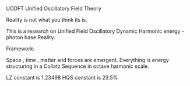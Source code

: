 UODFT
Unified Oscillatory Field Theory

Reality is not what you think its is.

This is a research on Unified Field Oscillatory Dynamic Harmonic energy -photon base Reality.

Framework:

Space , time , matter and forces are emergent.
Everything is energy structuring in a Collatz Sequence in octave harmonic scale. 

LZ constant is 1.23498 
HQS constant is 23.5%


